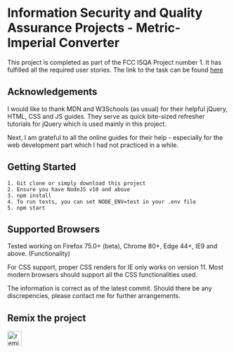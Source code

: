 # Information Security and Quality Assurance Projects - Metric-Imperial Converter

This project is completed as part of the FCC ISQA Project number 1. It has fulfilled all the required user stories.
The link to the task can be found
[here](https://www.freecodecamp.org/learn/quality-assurance/quality-assurance-projects/metric-imperial-converter)

## Acknowledgements

I would like to thank MDN and W3Schools (as usual) for their helpful jQuery, HTML, CSS and JS guides. They serve as quick bite-sized refresher tutorials for
jQuery which is used mainly in this project.

Next, I am grateful to all the online guides for their help - especially for the web development part which I had not practiced in a while.

## Getting Started

```
1. Git clone or simply download this project
2. Ensure you have NodeJS v10 and above
3. npm install
4. To run tests, you can set NODE_ENV=test in your .env file
5. npm start
```

## Supported Browsers

Tested working on Firefox 75.0+ (beta), Chrome 80+, Edge 44+, IE9 and above. (Functionality)

For CSS support, proper CSS renders for IE only works on version 11. Most modern browsers should support all the CSS
functionalities used.

The information is correct as of the latest commit. Should there be any discrepencies, please contact me for further arrangements.

## Remix the project

<a href="https://glitch.com/edit/?utm_content=project_freecodecamp-boilerplate-project-metricimpconverter-9&utm_source=remix_this&utm_medium=button&utm_campaign=glitchButton#!/remix/freecodecamp-boilerplate-project-metricimpconverter-9">
  <img src="https://cdn.glitch.com/2bdfb3f8-05ef-4035-a06e-2043962a3a13%2Fremix%402x.png?1513093958726" alt="remix this" height="33">
</a>
